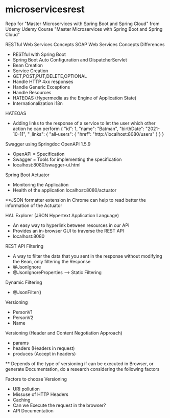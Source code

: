 # microservicesrest
Repo for "Master Microservices with Spring Boot and Spring Cloud" from Udemy
Udemy Course "Master Microservices with Spring Boot and Spring Cloud"

RESTful Web Services Concepts
SOAP Web Services Concepts
Differences

- RESTful with  Spring Boot
- Spring Boot Auto Configuration and DispatcherServlet
- Bean Creation
- Service Creation
- GET,POST,PUT,DELETE,OPTIONAL
- Handle HTTP 4xx responses
- Handle Generic Exceptions
- Handle Resources
- HATEOAS (Hypermedia as the Engine of Application State)
- Internationalization i18n


HATEOAS
- Adding links to the response of a service to let the user which other action he can perform
  {
      "id": 1,
      "name": "Batman",
      "birthDate": "2021-10-11",
      "_links": {
      "all-users": {
        "href": "http://localhost:8080/users"
        }
      }
  }
  
Swagger using Springdoc OpenAPI 1.5.9
- OpenAPI = Specification
- Swagger = Tools for implementing the specification
- localhost:8080/swagger-ui.html


Spring Boot Actuator
- Monitoring the Application
- Health of the application
  localhost:8080/actuator

**JSON formatter extension in Chrome can help to read better the information of the Actuator 

HAL Explorer (JSON Hypertext Application Language)
- An easy way to hyperlink between resources in our API
- Provides an in-browser GUI to traverse the REST API
- localhost:8080

REST API Filtering
- A way to filter the data that you sent in the response without modifying the Bean, only filtering the Response
- @JsonIgnore
- @JsonIgnoreProperties --> Static Filtering

Dynamic Filtering
- @JsonFilter(<nameOfTheFilter>)

Versioning
- PersonV1
- PersonV2
- Name

Versioning (Header and Content Negotiation Approach)
- params
- headers (Headers in request)
- produces (Accept in headers)

** Depends of the type of versioning if can be executed in Browser, or generate Documentation, do a research considering the following factors

Factors to choose Versioning
- URI pollution
- Missuse of HTTP Headers
- Caching
- Can we Execute the request in the browser?
- API Documentation